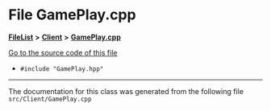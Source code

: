 

# File GamePlay.cpp



[**FileList**](files.md) **>** [**Client**](dir_133b3cdd880ca9e91a51b18f00995eeb.md) **>** [**GamePlay.cpp**](GamePlay_8cpp.md)

[Go to the source code of this file](GamePlay_8cpp_source.md)



* `#include "GamePlay.hpp"`


































































------------------------------
The documentation for this class was generated from the following file `src/Client/GamePlay.cpp`

